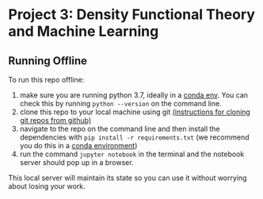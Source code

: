 # Project 3: Density Functional Theory and Machine Learning
## Running Offline

To run this repo offline:
1. make sure you are running python 3.7, ideally in a [conda env](https://docs.conda.io/projects/conda/en/latest/user-guide/tasks/manage-environments.html). You can check this by running `python --version` on the command line.
2. clone this repo to your local machine using git [(instructions for cloning git repos from github)](https://help.github.com/en/articles/cloning-a-repository)
3. navigate to the repo on the command line and then install the dependencies with `pip install -r requirements.txt` (we recommend you do this in a [conda environment](https://bcourses.berkeley.edu/courses/1477360/discussion_topics/5508385))
4. run the command `jupyter notebook` in the terminal and the notebook server should pop up in a browser.

This local server will maintain its state so you can use it without worrying about losing your work. 
